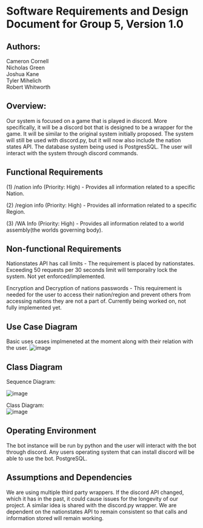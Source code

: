# Software Requirements and Design Document for Group 5, Version 1.0

## Authors:
Cameron Cornell  
Nicholas Green  
Joshua Kane  
Tyler Mihelich  
Robert Whitworth

## Overview:
Our system is focused on a game that is played in discord. More specifically, it will be a discord bot that is designed to be a wrapper for the game. 
It will be similar to the original system initially proposed. The system will still be used with discord.py, but it will now also include the nation states API.
The database system being used is PostgresSQL. The user will interact with the system through discord commands. 


## Functional Requirements
(1) /nation info (Priority: High) - Provides all information related to a specific Nation.

(2) /region info (Priority: High) - Provides all information related to a specific Region.

(3) /WA Info (Priority: High) - Provides all information related to a world assembly(the worlds governing body).


## Non-functional Requirements
Nationstates API has call limits - The requirement is placed by nationstates. Exceeding 50 requests per 30 seconds limit will temporailry lock the system.
Not yet enforced/implemented.

Encryption and Decryption of nations passwords - This requirement is needed for the user to access their nation/region and prevent others from accessing nations
they are not a part of. Currently being worked on, not fully implemented yet.


## Use Case Diagram
Basic uses cases implmeneted at the moment along with their relation with the user.
![image](https://user-images.githubusercontent.com/72528884/197101853-2461ab8a-c372-407a-b2f3-598d105ed8db.png)


## Class Diagram
Sequence Diagram:

![image](https://user-images.githubusercontent.com/72528884/197253511-99552700-2fb8-493a-8997-ed752f955b3b.png)
  
Class Diagram:  
![image](https://user-images.githubusercontent.com/72528884/197253154-32e79f9e-6557-46d2-b372-81e8d4c95185.png)



## Operating Environment 
The bot instance will be run by python and the user will interact with the bot through discord.
Any users operating system that can install discord will be able to use the bot. PostgreSQL.


## Assumptions and Dependencies 
We are using multiple third party wrappers. If the discord API changed, which it has in the past, it could cause issues for the longevity of our project. 
A similar idea is shared with the discord.py wrapper. We are dependent on the nationstates API to remain consistent so that calls and information stored will
remain working.

